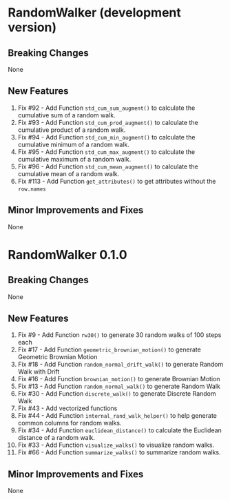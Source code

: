 # RandomWalker (development version)

## Breaking Changes
None

## New Features
1. Fix #92 - Add Function `std_cum_sum_augment()` to calculate the cumulative 
sum of a random walk.
2. Fix #93 - Add Function `std_cum_prod_augment()` to calculate the cumulative
product of a random walk.
3. Fix #94 - Add Function `std_cum_min_augment()` to calculate the cumulative
minimum of a random walk.
4. Fix #95 - Add Function `std_cum_max_augment()` to calculate the cumulative
maximum of a random walk.
5. Fix #96 - Add Function `std_cum_mean_augment()` to calculate the cumulative
mean of a random walk.
6. Fix #113 - Add Function `get_attributes()` to get attributes without the `row.names`

## Minor Improvements and Fixes
None

# RandomWalker 0.1.0

## Breaking Changes
None

## New Features
1. Fix #9 - Add Function `rw30()` to generate 30 random walks of 100 steps each
2. Fix #17 - Add Function `geometric_brownian_motion()` to generate Geometric Brownian Motion
3. Fix #18 - Add Function `random_normal_drift_walk()` to generate Random Walk with Drift
4. Fix #16 - Add Function `brownian_motion()` to generate Brownian Motion
5. Fix #13 - Add Function `random_normal_walk()` to generate Random Walk
6. Fix #30 - Add Function `discrete_walk()` to generate Discrete Random Walk
7. Fix #43 - Add vectorized functions
8. Fix #44 - Add Function `internal_rand_walk_helper()` to help generate common
columns for random walks.
9. Fix #34 - Add Function `euclidean_distance()` to calculate the Euclidean distance
of a random walk.
10. Fix #33 - Add Function `visualize_walks()` to visualize random walks.
11. Fix #66 - Add Function `summarize_walks()` to summarize random walks.

## Minor Improvements and Fixes
None
